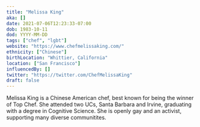 ```yaml
---
title: "Melissa King"
aka: []
date: 2021-07-06T12:23:33-07:00
dob: 1983-10-11
dod: YYYY-MM-DD
tags: ["chef", "lgbt"]
website: "https://www.chefmelissaking.com/"
ethnicity: ["Chinese"]
birthLocation: "Whittier, California"
location: ["San Francisco"]
influencedBy: []
twitter: "https://twitter.com/ChefMelissaKing"
draft: false
---
```


Melissa King is a Chinese American chef, best known for being the winner of Top
Chef. She attended two UCs, Santa Barbara and Irvine, graduating with a degree
in Cognitive Science. She is openly gay and an activist, supporting many diverse
communitites.
